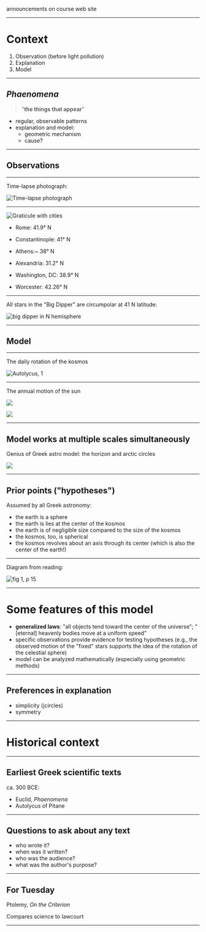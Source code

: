 
announcements on course web site


---


# Context


   1. Observation (before light pollution)
   2. Explanation
   3. Model

---

## *Phaenomena*




>"**the things that appear**"


- regular, observable patterns
- explanation and model:
    - geometric mechanism
    - cause?


---

## Observations




---

Time-lapse photograph:


![Time-lapse photograph](https://en.es-static.us/upl/2015/01/482px-Circumpolar_AZ81.jpg)

---


![Graticule with cities](https://1.bp.blogspot.com/-VSvmovn3Z9o/XWzrR9lu0UI/AAAAAAAAEWo/z1SWjZ6HMKwdKv8oPXkFRqR6yOqpqxuIwCLcBGAs/s1600/GLOBE_EXAMPLE3.png)


- Rome: 41.9° N
- Constantinople: 41° N
- Athens:~ 38° N
- Alexandria: 31.2° N

- Washington, DC: 38.9° N
- Worcester:  42.26° N

---

All stars in the "Big Dipper" are circumpolar at 41 N latitude:

![big dipper in N hemisphere](https://en.es-static.us/upl/2015/01/Zirkumpolar_ani.gif)


---

## Model

---

The daily rotation of the kosmos

![Autolycus, 1](http://shot.holycross.edu/ancientastro/reviews/aut_sph_1)



---


The annual motion of the sun


![](http://shot.holycross.edu/ancientastro/reviews/solar-cancer-persp)


![](http://shot.holycross.edu/ancientastro/reviews/solar-capricorn-persp)

---


## Model works at multiple scales simultaneously

Genius of Greek astro model:  the horizon and arctic circles



![](http://shot.holycross.edu/ancientastro/reviews/horizon)

---


## Prior points ("hypotheses")

Assumed by all Greek astronomy:

- the earth is a sphere
- the earth is lies at the center of the kosmos
- the earth is of negligible size compared to the size of the kosmos
- the kosmos, too, is spherical
- the kosmos revolves about an axis through its center (which is also the center of the earth!)


---


Diagram from reading:

![fig 1, p 15](./fig-1-p15.png)

---

# Some features of this model

- **generalized laws**: "all objects tend toward the center of the universe"; "[eternal] heavenly bodies move at a uniform speed"
- specific observations provide evidence for testing hypotheses (e.g., the observed motion of the "fixed" stars supports the idea of the rotation of the celestial sphere)
- model can be analyzed mathematically (especially using geometric methods)

---

## Preferences in explanation

- simplicity (jcircles)
- symmetry

---


# Historical context


---

## Earliest Greek scientific texts

ca. 300 BCE:

- Euclid, *Phaenomena*
- Autolycus of Pitane

---


## Questions to ask about any text

- who wrote it?
- when was it written?
- who was the audience?
- what was the author's purpose?

---


## For Tuesday

Ptolemy, *On the Criterion*

Compares science to lawcourt

---
